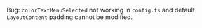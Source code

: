 Bug: `colorTextMenuSelected` not working in `config.ts` and default `LayoutContent` padding cannot be modified.
